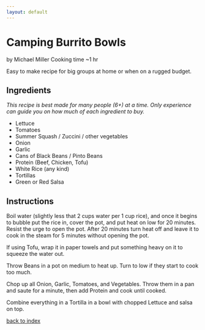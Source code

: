```yaml
---
layout: default
---
```


# Camping Burrito Bowls
by Michael Miller
Cooking time ~1 hr

Easy to make recipe for big groups at home or when on a rugged budget.

## Ingredients
_This recipe is best made for many people (6+) at a time. Only experience can guide you on how much of each ingredient to buy._

- Lettuce
- Tomatoes
- Summer Squash / Zuccini / other vegetables
- Onion
- Garlic
- Cans of Black Beans / Pinto Beans
- Protein (Beef, Chicken, Tofu)
- White Rice (any kind)
- Tortillas
- Green or Red Salsa


## Instructions

Boil water (slightly less that 2 cups water per 1 cup rice), and once it begins to bubble put the rice in, cover the pot, and put heat on low for 20 minutes. Resist the urge to open the pot. After 20 minutes turn heat off and leave it to cook in the steam for 5 minutes without opening the pot.

If using Tofu, wrap it in paper towels and put something heavy on it to squeeze the water out.

Throw Beans in a pot on medium to heat up. Turn to low if they start to cook too much.

Chop up all Onion, Garlic, Tomatoes, and Vegetables. Throw them in a pan and saute for a minute, then add Protein and cook until cooked.

Combine everything in a Tortilla in a bowl with chopped Lettuce and salsa on top.

[back to index](../)